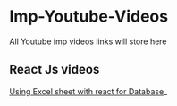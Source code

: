# Imp-Youtube-Videos
All Youtube imp videos links will store here

## React Js videos

[Using Excel sheet with react for Database](https://www.youtube.com/watch?v=xfSeE-E9i-E&ab_channel=CallbackCoding)_
